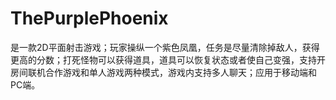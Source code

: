 # ThePurplePhoenix
是一款2D平面射击游戏；玩家操纵一个紫色凤凰，任务是尽量清除掉敌人，获得更高的分数；打死怪物可以获得道具，道具可以恢复状态或者使自己变强，支持开房间联机合作游戏和单人游戏两种模式，游戏内支持多人聊天；应用于移动端和PC端。
